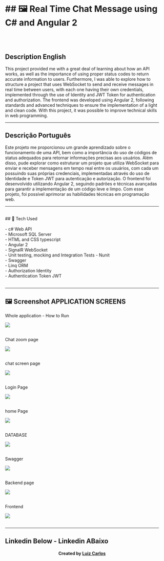 <h1>## 🖼  Real Time Chat Message using C# and Angular 2 </h1><br/>
<br/>
<h2>Description English</h2>
<p>This project provided me with a great deal of learning about how an API works, as well as the importance of using proper status codes to return accurate information to users. Furthermore, I was able to explore how to structure a project that uses WebSocket to send and receive messages in real time between users, with each one having their own credentials, implemented through the use of Identity and JWT Token for authentication and authorization. The frontend was developed using Angular 2, following standards and advanced techniques to ensure the implementation of a light and clean code. With this project, it was possible to improve technical skills in web programming. </p>
<hr>
<h2>Descrição Português</h2>
<p>Este projeto me proporcionou um grande aprendizado sobre o funcionamento de uma API, bem como a importância do uso de códigos de status adequados para retornar informações precisas aos usuários. Além disso, pude explorar como estruturar um projeto que utiliza WebSocket para enviar e receber mensagens em tempo real entre os usuários, com cada um possuindo suas próprias credenciais, implementadas através do uso de Identidade e Token JWT para autenticação e autorização. O frontend foi desenvolvido utilizando Angular 2, seguindo padrões e técnicas avançadas para garantir a implementação de um código leve e limpo. Com esse projeto, foi possível aprimorar as habilidades técnicas em programação web. </p>

<hr>
<br/>
## 🚀 Tech Used<br/>
<br/>
- c# Web API<br/>
- Microsoft SQL Server <br/>
- HTML and CSS typescript<br/>
- Angular 2<br/>
-   SignalR WebSocket<br/>
-   Unit testing, mocking and Integration Tests
-   Nunit <br/>
-   Swagger <br/>
-   Linq ORM <br/>
-   Authorization Identity <br/>
-   Authentication Token JWT  <br/>

<br/>
<hr>


## 🖼 Screenshot APPLICATION SCREENS <br/>
<p>Whole application - How to Run</p><img src="images/chat.gif">
<br/>
<br/>
<p>Chat zoom page</p><img src="images/chat-view.JPG">
<br/>
<br/>
<p>chat screen page</p><img src="images/chat-whole-page.JPG">
<br/>
<br/>
<p>Login Page</p><img src="images/login-page.JPG">
<br/>
<br/>
<p>home Page</p><img src="images/home.JPG">
<br/>
<br/>
<p>DATABASE</p><img src="images/database.JPG">
<br/>
<br/>
<p>Swagger</p><img src="images/swagger.JPG">
<br/>
<br/>
<p>Backend page</p><img src="images/tests.JPG">
<br/>
<br/>
<p>Frontend</p><img src="images/front-end.JPG">
<br/>
<br/>

<hr>

## Linkedin Below - Linkedin ABaixo

<h4 align="center">
   Created by   <a href="https://www.linkedin.com/in/luiz-carlos-b50693173/" target="_blank"> Luiz Carlos </a>
</h4>

</html>
